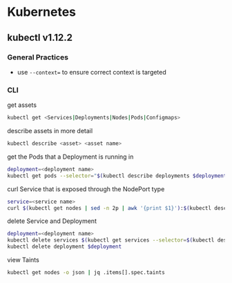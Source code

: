 # Kubernetes
## kubectl v1.12.2
### General Practices 
* use `--context=` to ensure correct context is targeted
### CLI
get assets<br/>
```bash
kubectl get <Services|Deployments|Nodes|Pods|Configmaps>
```
describe assets in more detail<br/>
```bash
kubectl describe <asset> <asset name>
```
get the Pods that a Deployment is running in<br/>
```bash
deployment=<deployment name>
kubectl get pods --selector="$(kubectl describe deployments $deployment | grep Selector | awk '{print $2}')" --output=wide
```
curl Service that is exposed through the NodePort type<br/>
```bash
service=<service name>
curl $(kubectl get nodes | sed -n 2p | awk '{print $1}'):$(kubectl describe service $service | grep NodePort: | awk '{print $3}' | sed 's/\/.*//')
```
delete Service and Deployment<br/>
```bash
deployment=<deployment name>
kubectl delete services $(kubectl get services --selector=$(kubectl describe deployments $deployment | grep Selector | awk '{print $2}') | sed -n 2p | awk '{print $1}') 
kubectl delete deployment $deployment
```
view Taints<br/>
```bash
kubectl get nodes -o json | jq .items[].spec.taints
```

